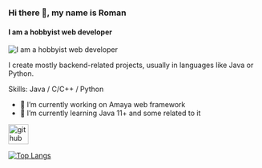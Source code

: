 ### Hi there 👋, my name is Roman
#### I am a hobbyist web developer
![I am a hobbyist web developer]()

I create mostly backend-related projects, usually in languages like Java or Python.

Skills: Java / C/C++ / Python

- 🔭 I’m currently working on Amaya web framework 
- 🌱 I’m currently learning Java 11+ and some related to it 


[<img src='https://cdn.jsdelivr.net/npm/simple-icons@3.0.1/icons/github.svg' alt='github' height='40'>](https://github.com/RomanQed)  

[![Top Langs](https://github-readme-stats.vercel.app/api/top-langs/?username=RomanQed)](https://github.com/anuraghazra/github-readme-stats)

